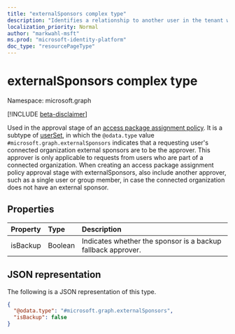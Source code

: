 ```yaml
---
title: "externalSponsors complex type"
description: "Identifies a relationship to another user in the tenant who will be allowed as approver."
localization_priority: Normal
author: "markwahl-msft"
ms.prod: "microsoft-identity-platform"
doc_type: "resourcePageType"
---
```


# externalSponsors complex type

Namespace: microsoft.graph

[!INCLUDE [beta-disclaimer](../../includes/beta-disclaimer.md)]

Used in the approval stage of an [access package assignment policy](accesspackageassignmentpolicy.md). 
It is a subtype of [userSet](userset.md), in which the `@odata.type` value `#microsoft.graph.externalSponsors` indicates that a requesting user's connected organization external sponsors are to be the approver. This approver is only applicable to requests from users who are part of a connected organization.  When creating an access package assignment policy approval stage with externalSponsors, also include another approver, such as a single user or group member, in case the connected organization does not have an external sponsor.

## Properties

| Property                     | Type                      | Description |
| :--------------------------- | :------------------------ | :---------- |
| isBackup | Boolean | Indicates whether the sponsor is a backup fallback approver. |

## JSON representation

The following is a JSON representation of this type.

<!-- {
  "blockType": "resource",
  "optionalProperties": [

  ],
  "@odata.type": "microsoft.graph.externalSponsors",
  "baseType": "microsoft.graph.userSet"
}-->

```json
{
  "@odata.type": "#microsoft.graph.externalSponsors",
  "isBackup": false
}
```



<!-- uuid: 16cd6b66-4b1a-43a1-adaf-3a886856ed98
2019-02-04 14:57:30 UTC -->
<!-- {
  "type": "#page.annotation",
  "description": "externalSponsor complex type",
  "keywords": "",
  "section": "documentation",
  "tocPath": ""
}-->
